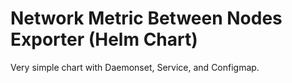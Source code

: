 # Network Metric Between Nodes Exporter (Helm Chart)

Very simple chart with Daemonset, Service, and Configmap.
